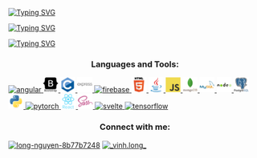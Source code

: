 <a href="https://git.io/typing-svg"><img src="https://readme-typing-svg.demolab.com?font=Fira+Code&size=79&duration=1&pause=730&color=00ABF7&center=false&vCenter=false&multiline=true&width=2605&height=100&lines=+++++++++++++++++++++%3C+%F0%9F%92%BB+%3E" alt="Typing SVG" /></a>

<a href="https://git.io/typing-svg"><img src="https://readme-typing-svg.demolab.com?font=Fira+Code&size=40&duration=2000&pause=730&color=00ABF7&center=true&vCenter=true&multiline=true&width=2605&height=475&lines=Hey+there+%F0%9F%91%90;Here's+a+cup+of+tea+%F0%9F%8D%B5;My+name+is+Long+Nguyen%2C+an+undergrad+%40+Brandeis26+%F0%9F%8E%92;I+love+learning+and+applying+it+to+solve+problems+and+create+%F0%9F%94%A9;Ultimately%2C+I+hope+to+contribute+towards+a+meaningful+positive+betterment+of+society+%F0%9F%8C%B3;I%E2%80%99m+currently+interested+in+ML%2C+Pytorch%2C+DataStructures+%2B+Algorithms+%26%26+Backend+Development+%F0%9F%93%9A;But+that's+it+from+me.+Don't+hesitate+to+reach+out+%F0%9F%98%B0;I+hope+you+enjoy+your+stay+%F0%9F%92%9B+" alt="Typing SVG" /></a>

<a href="https://git.io/typing-svg"><img src="https://readme-typing-svg.demolab.com?font=Fira+Code&size=79&duration=1&pause=730&color=00ABF7&center=false&vCenter=false&multiline=true&width=2605&height=100&lines=+++++++++++++++++++++%3C+%F0%9F%92%BB+%3E" alt="Typing SVG" /></a>

<h3 align="center">Languages and Tools:</h3>
<p align="left"> <a href="https://angular.io" target="_blank" rel="noreferrer"> <img src="https://angular.io/assets/images/logos/angular/angular.svg" alt="angular" width="30" height="30"/> </a> <a href="https://getbootstrap.com" target="_blank" rel="noreferrer"> <img src="https://raw.githubusercontent.com/devicons/devicon/master/icons/bootstrap/bootstrap-plain-wordmark.svg" alt="bootstrap" width="30" height="30"/> </a> <a href="https://www.cprogramming.com/" target="_blank" rel="noreferrer"> <img src="https://raw.githubusercontent.com/devicons/devicon/master/icons/c/c-original.svg" alt="c" width="30" height="30"/> </a> <a href="https://expressjs.com" target="_blank" rel="noreferrer"> <img src="https://raw.githubusercontent.com/devicons/devicon/master/icons/express/express-original-wordmark.svg" alt="express" width="30" height="30"/> </a> <a href="https://firebase.google.com/" target="_blank" rel="noreferrer"> <img src="https://www.vectorlogo.zone/logos/firebase/firebase-icon.svg" alt="firebase" width="30" height="30"/> </a> <a href="https://www.w3.org/html/" target="_blank" rel="noreferrer"> <img src="https://raw.githubusercontent.com/devicons/devicon/master/icons/html5/html5-original-wordmark.svg" alt="html5" width="30" height="30"/> </a> <a href="https://www.java.com" target="_blank" rel="noreferrer"> <img src="https://raw.githubusercontent.com/devicons/devicon/master/icons/java/java-original.svg" alt="java" width="30" height="30"/> </a> <a href="https://developer.mozilla.org/en-US/docs/Web/JavaScript" target="_blank" rel="noreferrer"> <img src="https://raw.githubusercontent.com/devicons/devicon/master/icons/javascript/javascript-original.svg" alt="javascript" width="30" height="30"/> </a> <a href="https://www.mongodb.com/" target="_blank" rel="noreferrer"> <img src="https://raw.githubusercontent.com/devicons/devicon/master/icons/mongodb/mongodb-original-wordmark.svg" alt="mongodb" width="30" height="30"/> </a> <a href="https://www.mysql.com/" target="_blank" rel="noreferrer"> <img src="https://raw.githubusercontent.com/devicons/devicon/master/icons/mysql/mysql-original-wordmark.svg" alt="mysql" width="30" height="30"/> </a> <a href="https://nodejs.org" target="_blank" rel="noreferrer"> <img src="https://raw.githubusercontent.com/devicons/devicon/master/icons/nodejs/nodejs-original-wordmark.svg" alt="nodejs" width="30" height="30"/> </a> <a href="https://www.postgresql.org" target="_blank" rel="noreferrer"> <img src="https://raw.githubusercontent.com/devicons/devicon/master/icons/postgresql/postgresql-original-wordmark.svg" alt="postgresql" width="30" height="30"/> </a> <a href="https://www.python.org" target="_blank" rel="noreferrer"> <img src="https://raw.githubusercontent.com/devicons/devicon/master/icons/python/python-original.svg" alt="python" width="30" height="30"/> </a> <a href="https://pytorch.org/" target="_blank" rel="noreferrer"> <img src="https://www.vectorlogo.zone/logos/pytorch/pytorch-icon.svg" alt="pytorch" width="30" height="30"/> </a> <a href="https://reactjs.org/" target="_blank" rel="noreferrer"> <img src="https://raw.githubusercontent.com/devicons/devicon/master/icons/react/react-original-wordmark.svg" alt="react" width="30" height="30"/> </a> <a href="https://sass-lang.com" target="_blank" rel="noreferrer"> <img src="https://raw.githubusercontent.com/devicons/devicon/master/icons/sass/sass-original.svg" alt="sass" width="30" height="30"/> </a> <a href="https://svelte.dev" target="_blank" rel="noreferrer"> <img src="https://upload.wikimedia.org/wikipedia/commons/1/1b/Svelte_Logo.svg" alt="svelte" width="30" height="30"/> </a> <a href="https://www.tensorflow.org" target="_blank" rel="noreferrer"> <img src="https://www.vectorlogo.zone/logos/tensorflow/tensorflow-icon.svg" alt="tensorflow" width="30" height="30"/> </a> </p>

<h3 align="center">Connect with me:</h3>
<p align="left">
<a href="https://linkedin.com/in/long-nguyen-8b77b7248" target="blank"><img align="center" src="https://raw.githubusercontent.com/rahuldkjain/github-profile-readme-generator/master/src/images/icons/Social/linked-in-alt.svg" alt="long-nguyen-8b77b7248" height="30" width="40" /></a>
<a href="https://instagram.com/_vinh.long_" target="blank"><img align="center" src="https://raw.githubusercontent.com/rahuldkjain/github-profile-readme-generator/master/src/images/icons/Social/instagram.svg" alt="_vinh.long_" height="30" width="40" /></a>
</p>
